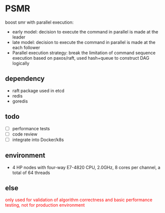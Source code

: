 # PSMR
boost smr with parallel execution:
- early model: decision to execute the command in parallel is made at the leader
- late model: decision to execute the command in parallel is made at the each follower
- Parallel execution strategy: break the limitation of command sequence execution based on paxos/raft, used hash+queue to construct DAG logically
## dependency
- raft package used in etcd
- redis
- goredis
## todo
- [ ] performance tests
- [ ] code review
- [ ] integrate into Docker/k8s

## environment
- 4 HP nodes with four-way E7-4820 CPU, 2.0GHz, 8 cores per channel, a total of 64 threads

## else
<font color="red">only used for validation of algorithm correctness and basic performance testing, not for production environment</font>
